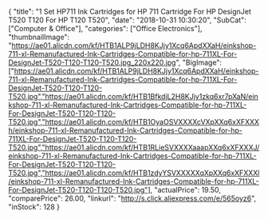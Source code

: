 {
	"title": "1 Set HP711 Ink Cartridges for HP 711 Cartridge For HP DesignJet T520 T120 For HP T120 T520",
	"date": "2018-10-31 10:30:20",
	"SubCat": ["Computer & Office"],
	"categories": ["Office Electronics"],
	"thumbnailImage": "https://ae01.alicdn.com/kf/HTB1ALP9jLDH8KJjy1Xcq6ApdXXaH/einkshop-711-xl-Remanufactured-Ink-Cartridges-Compatible-for-hp-711XL-For-DesignJet-T520-T120-T120-T520.jpg_220x220.jpg",
	"BigImage": ["https://ae01.alicdn.com/kf/HTB1ALP9jLDH8KJjy1Xcq6ApdXXaH/einkshop-711-xl-Remanufactured-Ink-Cartridges-Compatible-for-hp-711XL-For-DesignJet-T520-T120-T120-T520.jpg","https://ae01.alicdn.com/kf/HTB1BfkdjL2H8KJjy1zkq6xr7pXaN/einkshop-711-xl-Remanufactured-Ink-Cartridges-Compatible-for-hp-711XL-For-DesignJet-T520-T120-T120-T520.jpg","https://ae01.alicdn.com/kf/HTB1OyaOSVXXXXcVXpXXq6xXFXXXh/einkshop-711-xl-Remanufactured-Ink-Cartridges-Compatible-for-hp-711XL-For-DesignJet-T520-T120-T120-T520.jpg","https://ae01.alicdn.com/kf/HTB1RLieSVXXXXaaapXXq6xXFXXXJ/einkshop-711-xl-Remanufactured-Ink-Cartridges-Compatible-for-hp-711XL-For-DesignJet-T520-T120-T120-T520.jpg","https://ae01.alicdn.com/kf/HTB1zdyYSVXXXXXqXpXXq6xXFXXXl/einkshop-711-xl-Remanufactured-Ink-Cartridges-Compatible-for-hp-711XL-For-DesignJet-T520-T120-T120-T520.jpg"],
	"actualPrice": 19.50,
	"comparePrice": 26.00,
	"linkurl": "http://s.click.aliexpress.com/e/565oyz6",
	"inStock": 128
}
